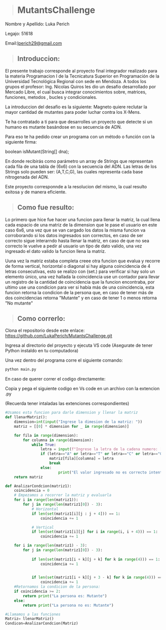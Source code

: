 ># MutantsChallenge
Nombre y Apellido: Luka Perich

Legajo: 51618

Email:lperich29@gmail.com

>## Introduccion:  
El presente trabajo corresponde al proyecto final integrador realizado para la materia Programacion I de la Tecnicatura Superior en Programación de la Universidad Tecnológica
Regional con sede en Mendoza. A todos los grupos el profesor: Ing. Nicolas Quiros les
dio un desafio desarrollado por Mercado Libre, el cual busca integrar conocimientos sobre, matrices, funciones, metodos , bucles y condicionales. 

La introduccion del desafio es la siguiente: 
Magneto quiere reclutar la mayor cantidad de mutantes para poder luchar contra los X-Mens.

Te ha contratado a ti para que desarrolles un proyecto que detecte si un humano es mutante basándose en su secuencia de ADN.

Para eso te ha pedido crear un programa con un método o función con la siguiente firma:

boolean isMutant(String[] dna);

En donde recibirás como parámetro un array de Strings que representan cada fila de una tabla de (6x6) con la secuencia del ADN. Las letras de los Strings solo pueden ser: (A,T,C,G), las cuales representa cada base nitrogenada del ADN.

Este proyecto corresponnde a la resolucion del mismo, la cual resulto exitosa y de manera eficiente.

>## Como fue resulto: 
Lo primero que hice fue hacer una funcion para llenar la matriz, la cual llena cada espacio de una matriz de la dimension que le pase el usuario en este caso 6x6, una vez que se van cargado los datos la misma funcion va corroborando si los datos ingresados son correctos, en caso de ser correcto sigue interarndo hasta llenar la matriz, en caso de que no sea correcto le vuelve a pedir al usuario un tipo de dato valido, una vez ingresado el dato valido la funcion llena la matriz.
    
Uuna vez la matriz estaba completa creee otra funcion que evalua y recorre  de forma vertical, horizontal o diagonal si hay alguna coincidencia de 4 letras consecutivas, esto se realizo con (set.) para verificar si hay solo un elemento único, una vez hallada la coincidencia use un contador para llevar un registro de la cantidad de coincidencia que la funcion encontraba, por ultimo use una condicion para ver si había más de una coincidencia, esta funcion retorna la condicion de la persona que, en caso de tener más de dos coincidencias retorna "Mutante" y en caso de tener 1 o menos retorna "No mutante"

>## Como correrlo: 
   
   Clona el repositorio desde este enlace: 
       https://github.com/LukaPerich/MutantsChallenge.git
       
   Ingresa al directorio del proyecto y ejecuta VS code (Asegurate de tener Python instaldo en tu computadora)
   
   Una vez dentro del programa corre el siguiente comando: 
   ```bash
python main.py
```
En caso de querer correr el codigo directamente: 

Copia y pega el siguiente codigo en Vs code en un archivo con la extencion .py

(Recuerda tener intaladas las extenciones correspondientes)

```python
#Usamos esta funcion para darle dimension y llenar la matriz 
def llenarMatriz():
    dimension=int(input("Ingrese la dimesion de la matriz: "))
    matriz = [[0] * dimension for _ in range(dimension)]

    for fila in range(dimension):
        for columna in range(dimension):
            while True: 
                letra = input(f"Ingrese la letra de la cadena numero: [{columna}]:").upper()
                if (letra=="A" or letra=="T" or letra=="C" or letra=="G" ):
                    matriz[fila][columna] = letra
                    break
                else:
                        print("El valor ingresado no es correcto intente nuevamente")
    return matriz

def AnalizarCondcion(matriz1):
    coincidencia = 0
    # Empezamos a recorrer la matriz y evaluarla
    for i in range(len(matriz1)):
        for j in range(len(matriz1[0]) - 3):
            # Horizontal
            if len(set(matriz1[i][j : j + 4])) == 1:
                coincidencia += 1

            # Vertical
            if len(set(matriz1[i][j] for i in range(i, i + 4))) == 1:
                coincidencia += 1

    for i in range(len(matriz1) - 3):
        for j in range(len(matriz1[0]) - 3):
            
            if len(set(matriz1[i + k][j + k] for k in range(4))) == 1:
                coincidencia += 1

            
            if len(set(matriz1[i + k][j + 3 - k] for k in range(4))) == 1:
                coincidencia += 1
    #Retornamos la condicion de la persona: 
    if coincidencia >= 2:
        return print("La persona es: Mutante")
    else:
        return print("La persona no es: Mutante")

#Llamamos a las funciones
Matriz= llenarMatriz()
Condicon=AnalizarCondcion(Matriz)
```


       
